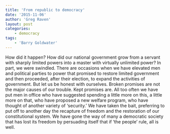 ```yaml
---
title: 'From republic to democracy'
date: '2015-11-06'
author: 'Greg Raven'
layout: post
categories:
    - democracy
tags:
    - 'Barry Goldwater'
---
```


How did it happen? How did our national government grow from a servant with sharply limited powers into a master with virtually unlimited power? In part, we were swindled. There are occasions when we have elevated men and political parties to power that promised to restore limited government and then proceeded, after their election, to expand the activities of government. But let us be honest with ourselves. Broken promises are not the major causes of our trouble. Kept promises are. All too often we have put men in office who have suggested spending a little more on this, a little more on that, who have proposed a new welfare program, who have thought of another variety of ‘security.’ We have taken the bait, preferring to put off to another day the recapture of freedom and the restoration of our constitutional system. We have gone the way of many a democratic society that has lost its freedom by persuading itself that if ‘the people’ rule, all is well.